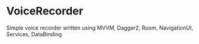 # VoiceRecorder

Simple voice recorder written using MVVM, Dagger2, Room, NavigationUI, Services, DataBinding
